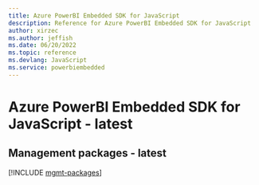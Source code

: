 ```yaml
---
title: Azure PowerBI Embedded SDK for JavaScript
description: Reference for Azure PowerBI Embedded SDK for JavaScript
author: xirzec
ms.author: jeffish
ms.date: 06/20/2022
ms.topic: reference
ms.devlang: JavaScript
ms.service: powerbiembedded
---
```

# Azure PowerBI Embedded SDK for JavaScript - latest
## Management packages - latest
[!INCLUDE [mgmt-packages](powerbi-embedded-mgmt-index.md)]

